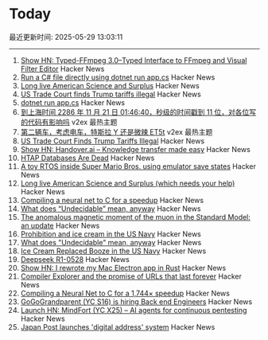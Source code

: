 # Today

最近更新时间: 2025-05-29 13:03:11

--- 
1. [Show HN: Typed-FFmpeg 3.0–Typed Interface to FFmpeg and Visual Filter Editor](https://github.com/livingbio/typed-ffmpeg) Hacker News
2. [Run a C# file directly using dotnet run app.cs](https://devblogs.microsoft.com/dotnet/announcing-dotnet-run-app/) Hacker News
3. [Long live American Science and Surplus](https://milwaukeerecord.com/city-life/long-live-american-science-surplus-which-needs-your-help/) Hacker News
4. [US Trade Court finds Trump tariffs illegal](https://www.bloomberg.com/news/articles/2025-05-28/trump-s-global-tariffs-blocked-by-us-trade-court) Hacker News
5. [dotnet run app.cs](https://devblogs.microsoft.com/dotnet/announcing-dotnet-run-app/) Hacker News
6. [到上海时间 2286 年 11 月 21 日 01:46:40，秒级的时间戳到 11 位，对各位写的代码有影响吗](https://www.v2ex.com/t/1135042) v2ex 最热主题
7. [第二辆车，考虑电车，特斯拉 Y 还是微辣 ET5t](https://www.v2ex.com/t/1135041) v2ex 最热主题
8. [US Trade Court Finds Trump Tariffs Illegal](https://www.bloomberg.com/news/articles/2025-05-28/trump-s-global-tariffs-blocked-by-us-trade-court) Hacker News
9. [Show HN: Handover.ai – Knowledge transfer made easy](https://www.handover.ai/) Hacker News
10. [HTAP Databases Are Dead](https://www.mooncake.dev/blog/htap-is-dead) Hacker News
11. [A toy RTOS inside Super Mario Bros. using emulator save states](https://prettygoodblog.com/p/what-threads-are-part-2) Hacker News
12. [Long live American Science and Surplus (which needs your help)](https://milwaukeerecord.com/city-life/long-live-american-science-surplus-which-needs-your-help/) Hacker News
13. [Compiling a neural net to C for a speedup](https://slightknack.dev/blog/difflogic/) Hacker News
14. [What does “Undecidable” mean, anyway](https://buttondown.com/hillelwayne/archive/what-does-undecidable-mean-anyway/) Hacker News
15. [The anomalous magnetic moment of the muon in the Standard Model: an update](https://arxiv.org/abs/2505.21476) Hacker News
16. [Prohibition and ice cream in the US Navy](https://www.oldsaltblog.com/2025/05/how-ice-cream-replaced-booze-in-the-us-navy-2/) Hacker News
17. [What does "Undecidable" mean, anyway](https://buttondown.com/hillelwayne/archive/what-does-undecidable-mean-anyway/) Hacker News
18. [Ice Cream Replaced Booze in the US Navy](https://www.oldsaltblog.com/2025/05/how-ice-cream-replaced-booze-in-the-us-navy-2/) Hacker News
19. [Deepseek R1-0528](https://huggingface.co/deepseek-ai/DeepSeek-R1-0528) Hacker News
20. [Show HN: I rewrote my Mac Electron app in Rust](https://desktopdocs.com/?v=2025) Hacker News
21. [Compiler Explorer and the promise of URLs that last forever](https://xania.org/202505/compiler-explorer-urls-forever) Hacker News
22. [Compiling a Neural Net to C for a 1,744× speedup](https://slightknack.dev/blog/difflogic/) Hacker News
23. [GoGoGrandparent (YC S16) is hiring Back end Engineers](https://news.ycombinator.com/item?id=44118127) Hacker News
24. [Launch HN: MindFort (YC X25) – AI agents for continuous pentesting](https://news.ycombinator.com/item?id=44117465) Hacker News
25. [Japan Post launches 'digital address' system](https://www.japantimes.co.jp/business/2025/05/27/companies/japan-post-digital-address/) Hacker News
